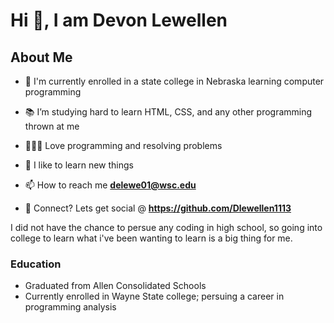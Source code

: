 # Hi 👋, I am Devon Lewellen
## About Me

- 🏦 I'm currently enrolled in a state college in Nebraska learning computer programming

- 📚 I’m studying hard to learn HTML, CSS, and any other programming thrown at me

- 👨🏻‍💻 Love programming and resolving problems

- 🧠 I like to learn new things

- 📫 How to reach me **delewe01@wsc.edu**

- 💬 Connect? Lets get social @ **https://github.com/Dlewellen1113**

I did not have the chance to persue any coding in high school, so going into college to learn what i've been wanting to learn is a big thing for me.

### Education

- Graduated from Allen Consolidated Schools
- Currently enrolled in Wayne State college; persuing a career in programming analysis